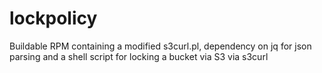# lockpolicy
Buildable RPM containing a modified s3curl.pl, dependency on jq for json parsing and a shell script for locking a bucket via S3 via s3curl
